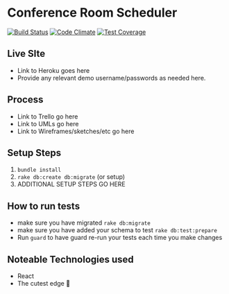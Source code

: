 
# Conference Room Scheduler
[![Build Status](https://travis-ci.org/tiy-austin-ror-may2015/crs2000.svg?branch=master)](https://travis-ci.org/tiy-austin-ror-may2015/crs2000)
[![Code Climate](https://codeclimate.com/github/tiy-austin-ror-may2015/crs2000/badges/gpa.svg)](https://codeclimate.com/github/tiy-austin-ror-may2015/crs2000)
[![Test Coverage](https://codeclimate.com/github/tiy-austin-ror-may2015/crs2000/badges/coverage.svg)](https://codeclimate.com/github/tiy-austin-ror-may2015/crs2000/coverage)
## Live SIte
  - Link to Heroku goes here
  - Provide any relevant demo username/passwords as needed here.

## Process
  - Link to Trello go here
  - Link to UMLs go here
  - Link to Wireframes/sketches/etc go here

## Setup Steps
  1. `bundle install`
  1. `rake db:create db:migrate` (or setup)
  1. ADDITIONAL SETUP STEPS GO HERE

## How to run tests
  - make sure you have migrated `rake db:migrate`
  - make sure you have added your schema to test `rake db:test:prepare`
  - Run `guard` to have guard re-run your tests each time you make changes

## Noteable Technologies used
  - React
  - The cutest edge 🐙

